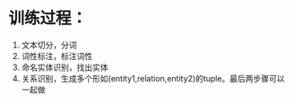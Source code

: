# 训练过程：
1. 文本切分，分词
2. 词性标注，标注词性
3. 命名实体识别，找出实体
4. 关系识别，生成多个形如(entity1,relation,entity2)的tuple。最后两步骤可以一起做

